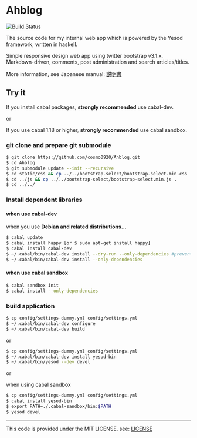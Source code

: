 Ahblog
======

[![Build Status](https://travis-ci.org/cosmo0920/Ahblog.svg?branch=master)](https://travis-ci.org/cosmo0920/Ahblog)

The source code for my internal web app which is powered by the Yesod framework, written in haskell.

Simple responsive design web app using twitter bootstrap v3.1.x. Markdown-driven, comments, post administration and search articles/titles.

More information, see Japanese manual: [説明書](doc/ja.md)

## Try it

If you install cabal packages, __strongly recommended__ use cabal-dev.

or

If you use cabal 1.18 or higher, __strongly recommended__ use cabal sandbox.

### git clone and prepare git submodule

```bash
$ git clone https://github.com/cosmo0920/Ahblog.git
$ cd Ahblog
$ git submodule update --init --recursive
$ cd static/css && cp ../../bootstrap-select/bootstrap-select.min.css .
$ cd ../js && cp ../../bootstrap-select/bootstrap-select.min.js .
$ cd ../../
```

### Install dependent libraries

#### when use cabal-dev

when you use __Debian and related distributions...__

```bash
$ cabal update
$ cabal install happy [or $ sudo apt-get install happy]
$ cabal install cabal-dev
$ ~/.cabal/bin/cabal-dev install --dry-run --only-dependencies #prevent dependency hell
$ ~/.cabal/bin/cabal-dev install --only-dependencies
```

#### when use cabal sandbox

```bash
$ cabal sandbox init
$ cabal install --only-dependencies
```

### build application

```bash
$ cp config/settings-dummy.yml config/settings.yml
$ ~/.cabal/bin/cabal-dev configure
$ ~/.cabal/bin/cabal-dev build
```

or

```bash
$ cp config/settings-dummy.yml config/settings.yml
$ ~/.cabal/bin/cabal-dev install yesod-bin
$ ~/.cabal/bin/yesod --dev devel
```

or

when using cabal sandbox

```bash
$ cp config/settings-dummy.yml config/settings.yml
$ cabal install yesod-bin
$ export PATH=./.cabal-sandbox/bin:$PATH
$ yesod devel
```

* * * *

This code is provided under the MIT LICENSE. see: [LICENSE](LICENSE)
